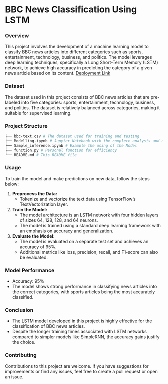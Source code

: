 # BBC News Classification Using LSTM
### Overview
This project involves the development of a machine learning model to classify BBC news articles into different categories such as sports, entertainment, technology, business, and politics. The model leverages deep learning techniques, specifically a Long Short-Term Memory (LSTM) network, to achieve high accuracy in predicting the category of a given news article based on its content. <a href='https://huggingface.co/spaces/53Devon/BBC_news_categorizer'>Deployment Link</a>

### Dataset
The dataset used in this project consists of BBC news articles that are pre-labeled into five categories: sports, entertainment, technology, business, and politics. The dataset is relatively balanced across categories, making it suitable for supervised learning.

### Project Structure
```bash
├── bbc-text.csv # The dataset used for training and testing
├── Modelling.ipynb # Jupyter Notebook with the complete analysis and model
├── Sample_inference.ipynb # Example the using of the Model
├── function.py # Personal function for efficiency
└── README.md # This README file
``` 

### Usage
To train the model and make predictions on new data, follow the steps below:
1. **Preprocess the Data:**
    - Tokenize and vectorize the text data using TensorFlow’s TextVectorization layer.
2. **Train the Model:**
    - The model architecture is an LSTM network with four hidden layers of sizes 64, 128, 128, and 64 neurons.
    - The model is trained using a standard deep learning framework with an emphasis on accuracy and generalization.
3. **Evaluate the Model:**
    - The model is evaluated on a separate test set and achieves an accuracy of 95%.
    - Additional metrics like loss, precision, recall, and F1-score can also be evaluated.

### Model Performance
- Accuracy: 95%
- The model shows strong performance in classifying news articles into the correct categories, with sports articles being the most accurately classified.

### Conclusion
- The LSTM model developed in this project is highly effective for the classification of BBC news articles.
- Despite the longer training times associated with LSTM networks compared to simpler models like SimpleRNN, the accuracy gains justify the choice.

### Contributing
Contributions to this project are welcome. If you have suggestions for improvements or find any issues, feel free to create a pull request or open an issue.


